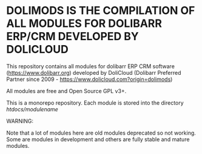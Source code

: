 # DOLIMODS IS THE COMPILATION OF ALL MODULES FOR DOLIBARR ERP/CRM DEVELOPED BY DOLICLOUD

This repository contains all modules for dolibarr ERP CRM software (https://www.dolibarr.org) developed by 
DoliCloud (Dolibarr Preferred Partner since 2009 - https://www.dolicloud.com?origin=dolimods)

All modules are free and Open Source GPL v3+.

This is a monorepo repository. Each module is stored into the directory *htdocs/modulename*

WARNING:

Note that a lot of modules here are old modules deprecated so not working. 
Some are modules in development and others are fully stable and mature modules.
